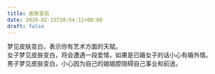```yaml
---
title: 皮肤变白
date: 2020-02-15T20:54:12+08:00
draft: false
---
```


梦见皮肤变白，表示你有艺术方面的天赋。<br>
女子梦见皮肤变白，将会遭遇一段爱情，如果是已婚女子的话小心有婚外情。<br>
男子梦见皮肤变白，小心因为自己的娘娘腔阻碍自己事业和前途。<br>
